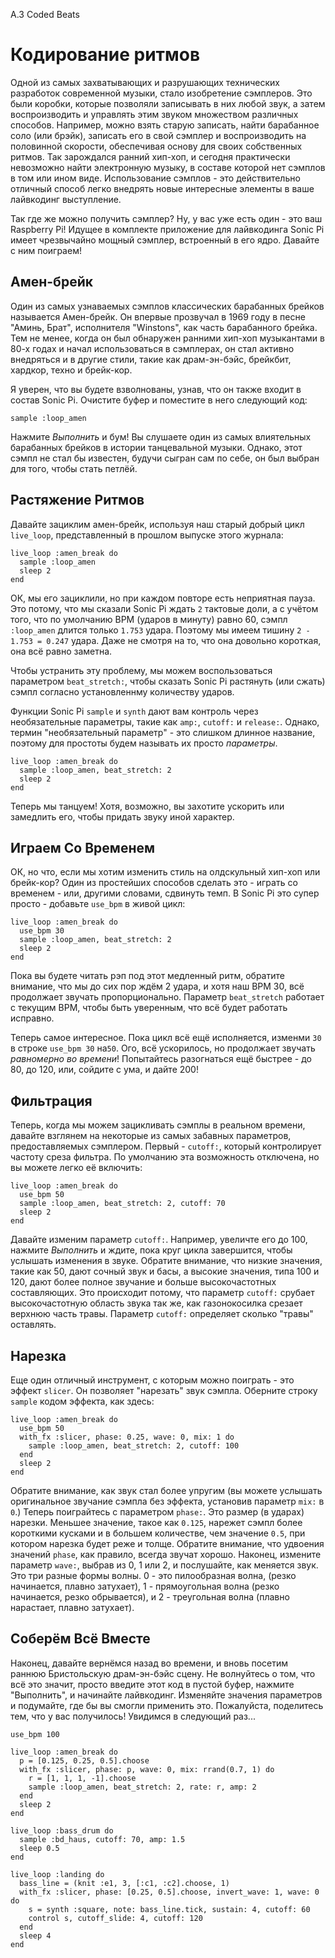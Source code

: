 A.3 Coded Beats

# Кодирование ритмов

Одной из самых захватывающих и разрушающих технических разработок современной 
музыки, стало изобретение сэмплеров. Это были коробки, которые позволяли 
записывать в них любой звук, а затем воспроизводить и управлять этим звуком
множеством различных способов. Например, можно взять старую записать, найти
барабанное соло (или брэйк), записать его в свой сэмплер и воспроизводить на
половинной скорости, обеспечивая основу для своих собственных ритмов. Так
зарождался ранний хип-хоп, и сегодня практически невозможно найти электронную
музыку, в составе которой нет сэмплов в том или ином виде. Использование
сэмплов - это действительно отличный способ легко внедрять новые интересные
элементы в ваше лайвкодинг выступление.

Так где же можно получить сэмплер? Ну, у вас уже есть один - это ваш Raspberry
Pi! Идущее в комплекте приложение для лайвкодинга Sonic Pi имеет чрезвычайно
мощный сэмплер, встроенный в его ядро. Давайте с ним поиграем!

## Амен-брейк

Один из самых узнаваемых сэмплов классических барабанных брейков называется
Амен-брейк. Он впервые прозвучал в 1969 году в песне "Аминь, Брат", исполнителя
"Winstons", как часть барабанного брейка. Тем не менее, когда он был обнаружен
ранними хип-хоп музыкантами в 80-х годах и начал использоваться в сэмплерах, он
стал активно внедряться и в другие стили, такие как драм-эн-бэйс, брейкбит,
хардкор, техно и брейк-кор.

Я уверен, что вы будете взволнованы, узнав, что он также входит в состав Sonic
Pi. Очистите буфер и поместите в него следующий код:
 

    sample :loop_amen


Нажмите *Выполнить* и бум! Вы слушаете один из самых влиятельных барабанных
брейков в истории танцевальной музыки. Однако, этот сэмпл не стал бы известен, 
будучи сыгран сам по себе, он был выбран для того, чтобы стать петлёй. 

## Растяжение Ритмов

Давайте зациклим амен-брейк, используя наш старый добрый цикл `live_loop`,
представленный в прошлом выпуске этого журнала:


    live_loop :amen_break do
      sample :loop_amen
      sleep 2
    end


ОК, мы его зациклили, но при каждом повторе есть неприятная пауза. Это потому,
что мы сказали Sonic Pi ждать `2` тактовые доли, а с учётом того, что по
умолчанию BPM (ударов в минуту) равно 60, сэмпл `:loop_amen` длится только
`1.753` удара. Поэтому мы имеем тишину `2 - 1.753 = 0.247` удара. Даже не
смотря на то, что она довольно короткая, она всё равно заметна.

Чтобы устранить эту проблему, мы можем воспользоваться параметром
`beat_stretch:`, чтобы сказать Sonic Pi растянуть (или сжать) сэмпл согласно
установленнму количеству ударов.

Функции Sonic Pi `sample` и `synth` дают вам контроль через необязательные
параметры, такие как `amp:`, `cutoff:` и `release:`. Однако, термин 
"необязательный параметр" - это слишком длинное название, поэтому для простоты
будем называть их просто *параметры*.


    live_loop :amen_break do
      sample :loop_amen, beat_stretch: 2
      sleep 2
    end


Теперь мы танцуем! Хотя, возможно, вы захотите ускорить или замедлить его,
чтобы придать звуку иной характер.

## Играем Со Временем

ОК, но что, если мы хотим изменить стиль на олдскульный хип-хоп или брейк-кор?
Один из простейших способов сделать это - играть со временем - или, другими
словами, сдвинуть темп. В Sonic Pi это супер просто - добавьте `use_bpm`
в живой цикл:


    live_loop :amen_break do
      use_bpm 30
      sample :loop_amen, beat_stretch: 2
      sleep 2
    end 


Пока вы будете читать рэп под этот медленный ритм, обратите внимание, что мы
до сих пор ждём 2 удара, и хотя наш BPM 30, всё продолжает звучать
пропорционально. Параметр `beat_stretch` работает с текущим BPM, чтобы быть
уверенным, что всё будет работать исправно.

Теперь самое интересное. Пока цикл всё ещё исполняется, изменми `30` в строке
`use_bpm 30` на`50`. Ого, всё ускорилось, но продолжает звучать *равномерно во
времени*! Попытайтесь разогнаться ещё быстрее - до 80, до 120, или, сойдите
с ума, и дайте 200!

## Фильтрация

Теперь, когда мы можем зацикливать сэмплы в реальном времени, давайте взглянем
на некоторые из самых забавных параметров, предоставляемых сэмплером. Первый -
`cutoff:`, который контролирует частоту среза фильтра. По умолчанию эта
возможность отключена, но вы можете легко её включить:


    live_loop :amen_break do
      use_bpm 50
      sample :loop_amen, beat_stretch: 2, cutoff: 70
      sleep 2
    end


Давайте изменим параметр `cutoff:`. Например, увеличте его до 100, нажмите
*Выполнить* и ждите, пока круг цикла завершится, чтобы услышать изменения в
звуке. Обратите внимание, что низкие значения, такие как 50, дают сочный звук и
басы, а высокие значения, типа 100 и 120, дают более полное звучание и больше
высокочастотных составляющих. Это происходит потому, что параметр `cutoff:`
срубает высокочастотную область звука так же, как газонокосилка срезает верхнюю
часть травы. Параметр `cutoff:` определяет сколько "травы" оставлять.

## Нарезка

Еще один отличный инструмент, с которым можно поиграть - это эффект `slicer`.
Он позволяет "нарезать" звук сэмпла. Оберните строку `sample` кодом эффекта,
как здесь:


    live_loop :amen_break do
      use_bpm 50
      with_fx :slicer, phase: 0.25, wave: 0, mix: 1 do
        sample :loop_amen, beat_stretch: 2, cutoff: 100
      end
      sleep 2
    end


Обратите внимание, как звук стал более упругим (вы можете услышать оригинальное
звучание сэмпла без эффекта, установив параметр `mix:` в `0`.) Теперь 
поиграйтесь с параметром `phase:`. Это размер (в ударах) нарезки. Меньшее
значение, такое как `0.125`, нарежет сэмпл более короткими кусками и в большем
количестве, чем значение `0.5`, при котором нарезка будет реже и толще. 
Обратите внимание, что удвоения значений `phase`, как правило, всегда звучат
хорошо. Наконец, измените параметр `wave:`, выбрав из 0, 1 или 2, и послушайте,
как меняется звук. Это три разные формы волны. 0 - это пилообразная волна,
(резко начинается, плавно затухает), 1 - прямоугольная волна (резко начинается,
резко обрывается), и 2 - треугольная волна (плавно нарастает, плавно затухает).

## Соберём Всё Вместе

Наконец, давайте вернёмся назад во времени, и вновь посетим раннюю Бристольскую
драм-эн-бэйс сцену. Не волнуйтесь о том, что всё это значит, просто введите
этот код в пустой буфер, нажмите "Выполнить", и начинайте лайвкодинг. Изменяйте
значения параметров и подумайте, где бы вы смогли применить это. Пожалуйста,
поделитесь тем, что у вас получилось! Увидимся в следующий раз...


    use_bpm 100
  
    live_loop :amen_break do
      p = [0.125, 0.25, 0.5].choose
      with_fx :slicer, phase: p, wave: 0, mix: rrand(0.7, 1) do
        r = [1, 1, 1, -1].choose
        sample :loop_amen, beat_stretch: 2, rate: r, amp: 2
      end
      sleep 2
    end
  
    live_loop :bass_drum do
      sample :bd_haus, cutoff: 70, amp: 1.5
      sleep 0.5
    end
  
    live_loop :landing do
      bass_line = (knit :e1, 3, [:c1, :c2].choose, 1)
      with_fx :slicer, phase: [0.25, 0.5].choose, invert_wave: 1, wave: 0 do
        s = synth :square, note: bass_line.tick, sustain: 4, cutoff: 60
        control s, cutoff_slide: 4, cutoff: 120
      end
      sleep 4
    end
